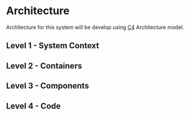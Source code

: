 # Architecture

Architecture for this system will be develop using [C4](https://c4model.com/) Architecture model.

## Level 1 - System Context

## Level 2 -  Containers


## Level 3 - Components


## Level 4 - Code
